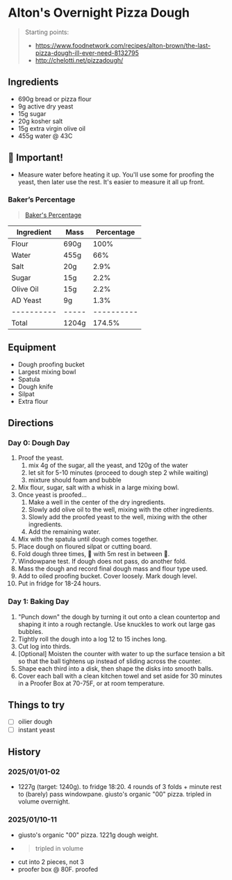 # Alton's Overnight Pizza Dough

> Starting points: 
> - https://www.foodnetwork.com/recipes/alton-brown/the-last-pizza-dough-ill-ever-need-8132795
> - http://chelotti.net/pizzadough/

## Ingredients

- 690g bread or pizza flour
- 9g active dry yeast
- 15g sugar
- 20g kosher salt
- 15g extra virgin olive oil
- 455g water @ 43C

## 🚨 Important!

- Measure water before heating it up. You'll use some for proofing the yeast, then later use the rest. It's easier to measure it all up front.


### Baker’s Percentage
> [Baker's Percentage](https://www.kingarthurbaking.com/pro/reference/bakers-percentage)

| Ingredient | Mass  | Percentage |
| ---------- | ----- | ---------- |
| Flour      | 690g  | 100%       |
| Water      | 455g  | 66%        |
| Salt       | 20g   | 2.9%       |
| Sugar      | 15g   | 2.2%       |
| Olive Oil  | 15g   | 2.2%       |
| AD Yeast   | 9g    | 1.3%       |
| ---------- | ----- | ---------- |
| Total      | 1204g | 174.5%     |

## Equipment
- Dough proofing bucket
- Largest mixing bowl
- Spatula
- Dough knife
- Silpat
- Extra flour

## Directions

### Day 0: Dough Day

1. Proof the yeast.
   1. mix 4g of the sugar, all the yeast, and 120g of the water
   2. let sit for 5-10 minutes (proceed to dough step 2 while waiting)
   3. mixture should foam and bubble
2. Mix flour, sugar, salt with a whisk in a large mixing bowl.
3. Once yeast is proofed...
   1. Make a well in the center of the dry ingredients.
   2. Slowly add olive oil to the well, mixing with the other ingredients.
   3. Slowly add the proofed yeast to the well, mixing with the other ingredients.
   4. Add the remaining water.
4. Mix with the spatula until dough comes together.
5. Place dough on floured silpat or cutting board.
6. Fold dough three times, 🚨 with 5m rest in between 🚨.
7. Windowpane test. If dough does not pass, do another fold.
8. Mass the dough and record final dough mass and flour type used.
9. Add to oiled proofing bucket. Cover loosely. Mark dough level.
10. Put in fridge for 18-24 hours.

### Day 1: Baking Day

1. "Punch down" the dough by turning it out onto a clean countertop and shaping it into a rough rectangle. Use knuckles to work out large gas bubbles.
2. Tightly roll the dough into a log 12 to 15 inches long. 
3. Cut log into thirds. 
4. [Optional] Moisten the counter with water to up the surface tension a bit so that the ball tightens up instead of sliding across the counter.
5. Shape each third into a disk, then shape the disks into smooth balls. 
6. Cover each ball with a clean kitchen towel and set aside for 30 minutes in a Proofer Box at 70-75F, or at room temperature.

## Things to try
- [ ] oilier dough
- [ ] instant yeast

## History

### 2025/01/01-02
- 1227g (target: 1240g). to fridge 18:20. 4 rounds of 3 folds + minute rest to (barely) pass windowpane. giusto's organic "00" pizza. tripled in volume overnight.

### 2025/01/10-11 
- giusto's organic "00" pizza. 1221g dough weight.
- > tripled in volume
- cut into 2 pieces, not 3
- proofer box @ 80F. proofed  
